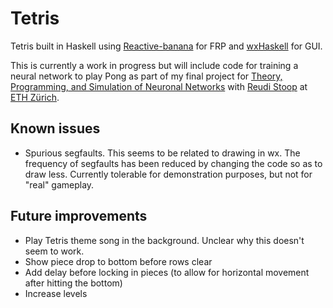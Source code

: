 # Tetris

Tetris built in Haskell using [Reactive-banana](https://wiki.haskell.org/Reactive-banana)
for FRP and [wxHaskell](https://wiki.haskell.org/WxHaskell) for GUI.

This is currently a work in progress but will include code for training a neural network to
play Pong as part of my final project for [Theory, Programming, and Simulation of Neuronal
Networks](http://www.vvz.ethz.ch/Vorlesungsverzeichnis/lerneinheitPre.do?semkez=2017S&ansicht=ALLE&lerneinheitId=112257&lang=en)
with [Reudi Stoop](https://www.ini.uzh.ch/people/ruedi) at [ETH Zürich](http://www.ethz.ch).

## Known issues

* Spurious segfaults. This seems to be related to drawing in wx. The frequency of segfaults has
been reduced by changing the code so as to draw less. Currently tolerable for demonstration purposes,
but not for "real" gameplay.

## Future improvements

* Play Tetris theme song in the background. Unclear why this doesn't seem to work.
* Show piece drop to bottom before rows clear
* Add delay before locking in pieces (to allow for horizontal movement after hitting the bottom)
* Increase levels
